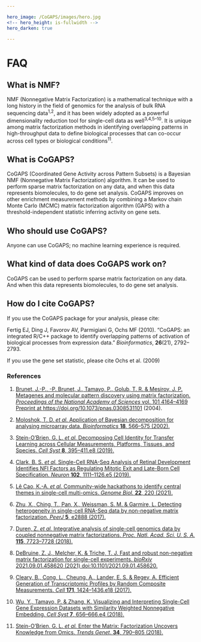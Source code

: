 ```yaml
---

hero_image: /CoGAPS/images/hero.jpg
<!-- hero_height: is-fullwidth -->
hero_darken: true

---
```


# FAQ

## What is NMF?

NMF (Nonnegative Matrix Factorization) is a mathematical technique with a long history in the field of genomics for the analysis of bulk RNA sequencing data<sup>1,2</sup>, and it has been widely adopted as a powerful dimensionality reduction tool for single-cell data as well<sup>3,4,5–10</sup>. It is unique among matrix factorization methods in identifying overlapping patterns in high-throughput data to define biological processes that can co-occur across cell types or biological conditions<sup>11</sup>.

## What is CoGAPS?

CoGAPS (Coordinated Gene Activity across Pattern Subsets) is a Bayesian NMF (Nonnegative Matrix Factorization) algorithm. It can be used to perform sparse matrix factorization on any data, and when this data represents biomolecules, to do gene set analysis. CoGAPS improves on other enrichment measurement methods by combining a Markov chain Monte Carlo (MCMC) matrix factorization algorithm (GAPS) with a threshold-independent statistic inferring activity on gene sets.

## Who should use CoGAPS?

Anyone can use CoGAPS; no machine learning experience is required.

## What kind of data does CoGAPS work on?

CoGAPS can be used to perform sparse matrix factorization on any data. And when this data represents biomolecules, to do gene set analysis.

## How do I cite CoGAPS?

If you use the CoGAPS package for your analysis, please cite:

Fertig EJ, Ding J, Favorov AV, Parmigiani G, Ochs MF (2010). “CoGAPS: an integrated R/C++ package to identify overlapping patterns of activation of biological processes from expression data.” <em>Bioinformatics</em>, **26**(21), 2792–2793.

If you use the gene set statistic, please cite Ochs et al. (2009)

### References

1. <a href="http://dx.doi.org/10.1073/pnas.0308531101" target="_blank">Brunet, J.-P., -P. Brunet, J., Tamayo, P., Golub, T. R. & Mesirov, J. P. Metagenes and molecular pattern discovery using matrix factorization. <em>Proceedings of the National Academy of Sciences</em> vol. 101 4164–4169 Preprint at https://doi.org/10.1073/pnas.0308531101 (2004).</a>
  
2. <a href="https://www.researchgate.net/publication/11355743_Application_of_Bayesian_Decomposition_for_analysing_microarray_data" target="_blank">Moloshok, T. D. <em>et al.</em> Application of Bayesian decomposition for analysing microarray data. <em>Bioinformatics</em> <strong>18</strong>, 566–575 (2002).</a>

3. <a href="https://www.biorxiv.org/content/10.1101/395004v2" target="_blank">Stein-O’Brien, G. L. <em>et al.</em> Decomposing Cell Identity for Transfer Learning across Cellular Measurements, Platforms, Tissues, and Species. <em>Cell Syst</em> <strong>8</strong>, 395–411.e8 (2019).</a>
  
4. <a href="https://www.researchgate.net/publication/333299631_Single-Cell_RNA-Seq_Analysis_of_Retinal_Development_Identifies_NFI_Factors_as_Regulating_Mitotic_Exit_and_Late-Born_Cell_Specification" target="_blank">Clark, B. S. <em>et al.</em> Single-Cell RNA-Seq Analysis of Retinal Development Identifies NFI Factors as Regulating Mitotic Exit and Late-Born Cell Specification. <em>Neuron</em> <strong>102</strong>, 1111–1126.e5 (2019).</a>

5. <a href="https://genomebiology.biomedcentral.com/articles/10.1186/s13059-021-02433-9" target="_blank">Lê Cao, K.-A. <em>et al.</em> Community-wide hackathons to identify central themes in single-cell multi-omics. <em>Genome Biol.</em> <strong>22</strong>, 220 (2021).</a>

6. <a href="https://peerj.com/articles/2888/" target="_blank">Zhu, X., Ching, T., Pan, X., Weissman, S. M. & Garmire, L. Detecting heterogeneity in single-cell RNA-Seq data by non-negative matrix factorization. <em>PeerJ</em> <strong>5</strong>, e2888 (2017).</a>

7. <a href="https://www.biorxiv.org/content/10.1101/312348v1.full" target="_blank">Duren, Z. <em>et al.</em> Integrative analysis of single-cell genomics data by coupled nonnegative matrix factorizations. <em>Proc. Natl. Acad. Sci. U. S. A.</em> <strong>115</strong>, 7723–7728 (2018).</a>

8. <a href="https://www.biorxiv.org/content/10.1101/2021.09.01.458620v1" target="_blank">DeBruine, Z. J., Melcher, K. & Triche, T. J. Fast and robust non-negative matrix factorization for single-cell experiments. <em>bioRxiv</em> 2021.09.01.458620 (2021) doi:10.1101/2021.09.01.458620.</a>

9. <a href="https://www.researchgate.net/publication/321113502_Efficient_Generation_of_Transcriptomic_Profiles_by_Random_Composite_Measurements" target="_blank">Cleary, B., Cong, L., Cheung, A., Lander, E. S. & Regev, A. Efficient Generation of Transcriptomic Profiles by Random Composite Measurements. <em>Cell</em> <strong>171</strong>, 1424–1436.e18 (2017).</a>

10. <a href="https://www.biorxiv.org/content/10.1101/276261v5" target="_blank">Wu, Y., Tamayo, P. & Zhang, K. Visualizing and Interpreting Single-Cell Gene Expression Datasets with Similarity Weighted Nonnegative Embedding. <em>Cell Syst</em> <strong>7</strong>, 656–666.e4 (2018).</a>

11. <a href="https://www.cell.com/trends/genetics/fulltext/S0168-9525(18)30124-0" target="_blank">Stein-O’Brien, G. L. <em>et al.</em> Enter the Matrix: Factorization Uncovers Knowledge from Omics. <em>Trends Genet</em>. <strong>34</strong>, 790–805 (2018).</a>
